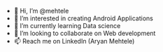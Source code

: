 - 👋 Hi, I’m @mehtele
- 👀 I’m interested in creating Android Applications
- 🌱 I’m currently learning Data science
- 💞️ I’m looking to collaborate on Web development
- 📫 Reach me on LinkedIn (Aryan Mehtele)

<!---
mehtele/mehtele is a ✨ special ✨ repository because its `README.md` (this file) appears on your GitHub profile.
You can click the Preview link to take a look at your changes.
--->
